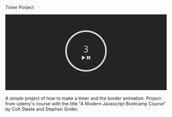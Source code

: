 Timer Porject

![Design preview for the Timer project](/images/timer-preview.png)

A simple project of how to make a timer and the border animation.
Project from udemy's course with the title "A Modern Javascript Bootcamp Course"
by Colt Steele and Stephen Grider.
